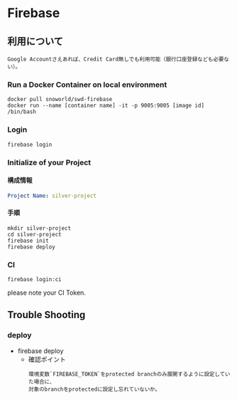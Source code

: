 # Firebase

## 利用について
```
Google Accountさえあれば、Credit Card無しでも利用可能（銀行口座登録なども必要ない）。
```


### Run a Docker Container on local environment
```
docker pull snoworld/swd-firebase
docker run --name [container name] -it -p 9005:9005 [image id] /bin/bash 
```


### Login
```
firebase login
```


### Initialize of your Project

#### 構成情報
```yaml
Project Name: silver-project

```

#### 手順
```
mkdir silver-project
cd silver-project
firebase init
firebase deploy
```


### CI
```
firebase login:ci
```
please note your CI Token.



## Trouble Shooting

### deploy
* firebase deploy
  * 確認ポイント
    ```
    環境変数`FIREBASE_TOKEN`をprotected branchのみ展開するように設定していた場合に、
    対象のbranchをprotectedに設定し忘れていないか。
    ```
    
